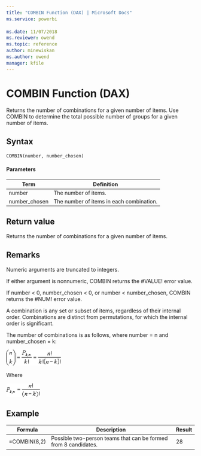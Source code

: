 ```yaml
---
title: "COMBIN Function (DAX) | Microsoft Docs"
ms.service: powerbi 

ms.date: 11/07/2018
ms.reviewer: owend
ms.topic: reference
author: minewiskan
ms.author: owend
manager: kfile
---
```

# COMBIN Function (DAX)
Returns the number of combinations for a given number of items. Use COMBIN to determine the total possible number of groups for a given number of items.  
  
## Syntax  
  
```dax
COMBIN(number, number_chosen)  
```
  
#### Parameters  
  
|Term|Definition|  
|--------|--------------|  
|number|The number of items.|  
|number_chosen|The number of items in each combination.|  
  
## Return value  
Returns the number of combinations for a given number of items.  
  
## Remarks  
Numeric arguments are truncated to integers.  
  
If either argument is nonnumeric, COMBIN returns the #VALUE! error value.  
  
If number &lt; 0, number_chosen &lt; 0, or number &lt; number_chosen, COMBIN returns the #NUM! error value.  
  
A combination is any set or subset of items, regardless of their internal order. Combinations are distinct from permutations, for which the internal order is significant.  
  
The number of combinations is as follows, where number = n and number_chosen = k:  

![combin formula](media/dax-combin-formula1.png)
  
Where  

![combin formula result](media/dax-combin-formula2.png)
  
## Example  
  
|Formula|Description|Result|  
|-----------|---------------|----------|  
|=COMBIN(8,2)|Possible two-person teams that can be formed from 8 candidates.|28|  
  
